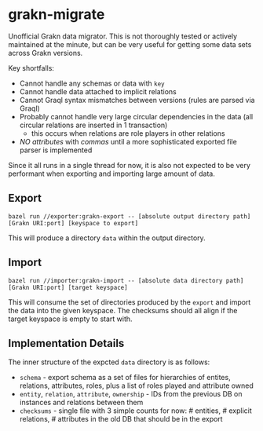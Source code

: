 # grakn-migrate
Unofficial Grakn data migrator. This is not thoroughly tested or actively maintained at the minute,
but can be very useful for getting some data sets across Grakn versions.

Key shortfalls:
* Cannot handle any schemas or data with `key`
* Cannot handle data attached to implicit relations
* Cannot Graql syntax mismatches between versions (rules are parsed via Graql)
* Probably cannot handle very large circular dependencies in the data (all circular relations are inserted in 1 transaction)
  * this occurs when relations are role players in other relations
* _NO attributes_ with _commas_ until a more sophisticated exported file parser is implemented

Since it all runs in a single thread for now, it is also not expected
to be very performant when exporting and importing large amount of data.

## Export

```bazel run //exporter:grakn-export -- [absolute output directory path] [Grakn URI:port] [keyspace to export]```

This will produce a directory `data` within the output directory.



## Import
```bazel run //importer:grakn-import -- [absolute data directory path] [Grakn URI:port] [target keyspace]```

This will consume the set of directories produced by the `export` and 
import the data into the given keyspace. The checksums should all align if
the target keyspace is empty to start with.


## Implementation Details

The inner structure of the expcted `data` directory is as follows:

* `schema` - export schema as a set of files for hierarchies of entites, relations, attributes, roles, plus a list of roles played and attribute owned
* `entity`, `relation`, `attribute`, `ownership` - IDs from the previous DB on instances and relations between them
* `checksums` - single file with 3 simple counts for now: # entities, # explicit relations, # attributes in the old DB that should be in the export